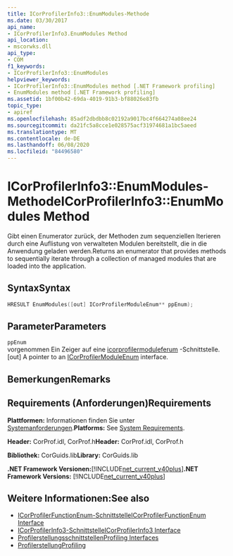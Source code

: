 ```yaml
---
title: ICorProfilerInfo3::EnumModules-Methode
ms.date: 03/30/2017
api_name:
- ICorProfilerInfo3.EnumModules Method
api_location:
- mscorwks.dll
api_type:
- COM
f1_keywords:
- ICorProfilerInfo3::EnumModules
helpviewer_keywords:
- ICorProfilerInfo3::EnumModules method [.NET Framework profiling]
- EnumModules method [.NET Framework profiling]
ms.assetid: 1bf00b42-69da-4019-91b3-bf88026e83fb
topic_type:
- apiref
ms.openlocfilehash: 85adf2dbdbb8c02192a9017bc4f664274a08ee24
ms.sourcegitcommit: da21fc5a8cce1e028575acf31974681a1bc5aeed
ms.translationtype: MT
ms.contentlocale: de-DE
ms.lasthandoff: 06/08/2020
ms.locfileid: "84496580"
---
```

# <a name="icorprofilerinfo3enummodules-method"></a><span data-ttu-id="8d91c-102">ICorProfilerInfo3::EnumModules-Methode</span><span class="sxs-lookup"><span data-stu-id="8d91c-102">ICorProfilerInfo3::EnumModules Method</span></span>
<span data-ttu-id="8d91c-103">Gibt einen Enumerator zurück, der Methoden zum sequenziellen Iterieren durch eine Auflistung von verwalteten Modulen bereitstellt, die in die Anwendung geladen werden.</span><span class="sxs-lookup"><span data-stu-id="8d91c-103">Returns an enumerator that provides methods to sequentially iterate through a collection of managed modules that are loaded into the application.</span></span>  
  
## <a name="syntax"></a><span data-ttu-id="8d91c-104">Syntax</span><span class="sxs-lookup"><span data-stu-id="8d91c-104">Syntax</span></span>  
  
```cpp  
HRESULT EnumModules([out] ICorProfilerModuleEnum** ppEnum);  
```  
  
## <a name="parameters"></a><span data-ttu-id="8d91c-105">Parameter</span><span class="sxs-lookup"><span data-stu-id="8d91c-105">Parameters</span></span>  
 `ppEnum`  
 <span data-ttu-id="8d91c-106">vorgenommen Ein Zeiger auf eine [icorprofilermoduleferum](icorprofilermoduleenum-interface.md) -Schnittstelle.</span><span class="sxs-lookup"><span data-stu-id="8d91c-106">[out] A pointer to an [ICorProfilerModuleEnum](icorprofilermoduleenum-interface.md) interface.</span></span>  
  
## <a name="remarks"></a><span data-ttu-id="8d91c-107">Bemerkungen</span><span class="sxs-lookup"><span data-stu-id="8d91c-107">Remarks</span></span>  
  
## <a name="requirements"></a><span data-ttu-id="8d91c-108">Requirements (Anforderungen)</span><span class="sxs-lookup"><span data-stu-id="8d91c-108">Requirements</span></span>  
 <span data-ttu-id="8d91c-109">**Plattformen:** Informationen finden Sie unter [Systemanforderungen](../../get-started/system-requirements.md).</span><span class="sxs-lookup"><span data-stu-id="8d91c-109">**Platforms:** See [System Requirements](../../get-started/system-requirements.md).</span></span>  
  
 <span data-ttu-id="8d91c-110">**Header:** CorProf.idl, CorProf.h</span><span class="sxs-lookup"><span data-stu-id="8d91c-110">**Header:** CorProf.idl, CorProf.h</span></span>  
  
 <span data-ttu-id="8d91c-111">**Bibliothek:** CorGuids.lib</span><span class="sxs-lookup"><span data-stu-id="8d91c-111">**Library:** CorGuids.lib</span></span>  
  
 <span data-ttu-id="8d91c-112">**.NET Framework Versionen:**[!INCLUDE[net_current_v40plus](../../../../includes/net-current-v40plus-md.md)]</span><span class="sxs-lookup"><span data-stu-id="8d91c-112">**.NET Framework Versions:** [!INCLUDE[net_current_v40plus](../../../../includes/net-current-v40plus-md.md)]</span></span>  
  
## <a name="see-also"></a><span data-ttu-id="8d91c-113">Weitere Informationen:</span><span class="sxs-lookup"><span data-stu-id="8d91c-113">See also</span></span>

- [<span data-ttu-id="8d91c-114">ICorProfilerFunctionEnum-Schnittstelle</span><span class="sxs-lookup"><span data-stu-id="8d91c-114">ICorProfilerFunctionEnum Interface</span></span>](icorprofilerfunctionenum-interface.md)
- [<span data-ttu-id="8d91c-115">ICorProfilerInfo3-Schnittstelle</span><span class="sxs-lookup"><span data-stu-id="8d91c-115">ICorProfilerInfo3 Interface</span></span>](icorprofilerinfo3-interface.md)
- [<span data-ttu-id="8d91c-116">Profilerstellungsschnittstellen</span><span class="sxs-lookup"><span data-stu-id="8d91c-116">Profiling Interfaces</span></span>](profiling-interfaces.md)
- [<span data-ttu-id="8d91c-117">Profilerstellung</span><span class="sxs-lookup"><span data-stu-id="8d91c-117">Profiling</span></span>](index.md)
